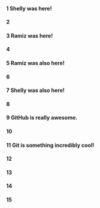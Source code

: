 #### 1 Shelly was here!
#### 2
#### 3 Ramiz was here!
#### 4
#### 5 Ramiz was also here!
#### 6
#### 7 Shelly was also here!
#### 8
#### 9 GitHub is really awesome.
#### 10
#### 11 Git is something incredibly cool!
#### 12
#### 13
#### 14
#### 15